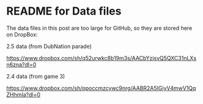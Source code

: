 # README for Data files

The data files in this post are too large for GitHub, so they are stored here on DropBox:

2.5 data (from DubNation parade)

https://www.dropbox.com/sh/q52urwkc8b19m3s/AACbYzjsvQ5QXC31nLXsn6zna?dl=0

2.4 data (from game 3)

https://www.dropbox.com/sh/ppoccmzcywc9nrg/AABR2A5IGiyV4mwV1QqZHhmIa?dl=0
